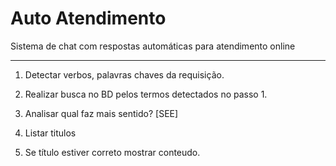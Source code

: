 # Auto Atendimento

Sistema de chat com respostas automáticas para atendimento online

--------------------------------

1) Detectar verbos, palavras chaves da requisição.

2) Realizar busca no BD pelos termos detectados no passo 1.

3) Analisar qual faz mais sentido? [SEE]

4) Listar titulos

5) Se título estiver correto mostrar conteudo.

